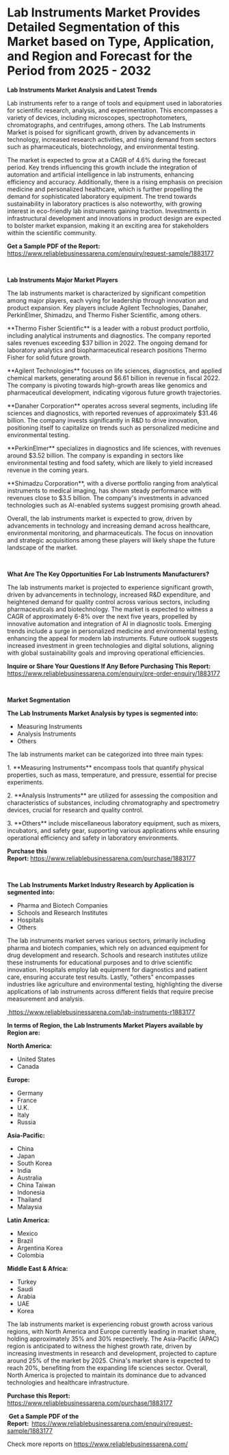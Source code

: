<p><h1>Lab Instruments Market Provides Detailed Segmentation of this Market based on Type, Application, and Region and Forecast for the Period from 2025 - 2032</h1></p><p><strong>Lab Instruments Market Analysis and Latest Trends</strong></p>
<p><p>Lab instruments refer to a range of tools and equipment used in laboratories for scientific research, analysis, and experimentation. This encompasses a variety of devices, including microscopes, spectrophotometers, chromatographs, and centrifuges, among others. The Lab Instruments Market is poised for significant growth, driven by advancements in technology, increased research activities, and rising demand from sectors such as pharmaceuticals, biotechnology, and environmental testing.</p><p>The market is expected to grow at a CAGR of 4.6% during the forecast period. Key trends influencing this growth include the integration of automation and artificial intelligence in lab instruments, enhancing efficiency and accuracy. Additionally, there is a rising emphasis on precision medicine and personalized healthcare, which is further propelling the demand for sophisticated laboratory equipment. The trend towards sustainability in laboratory practices is also noteworthy, with growing interest in eco-friendly lab instruments gaining traction. Investments in infrastructural development and innovations in product design are expected to bolster market expansion, making it an exciting area for stakeholders within the scientific community.</p></p>
<p><strong>Get a Sample PDF of the Report:&nbsp;</strong> <a href="https://www.reliablebusinessarena.com/enquiry/request-sample/1883177?utm_campaign=2106&utm_medium=2&utm_source=Github&utm_content=ia&utm_term=22022025&utm_id=lab-instruments">https://www.reliablebusinessarena.com/enquiry/request-sample/1883177</a></p>
<p>&nbsp;</p>
<p><strong>Lab Instruments Major Market Players</strong></p>
<p><p>The lab instruments market is characterized by significant competition among major players, each vying for leadership through innovation and product expansion. Key players include Agilent Technologies, Danaher, PerkinElmer, Shimadzu, and Thermo Fisher Scientific, among others.</p><p>**Thermo Fisher Scientific** is a leader with a robust product portfolio, including analytical instruments and diagnostics. The company reported sales revenues exceeding $37 billion in 2022. The ongoing demand for laboratory analytics and biopharmaceutical research positions Thermo Fisher for solid future growth.</p><p>**Agilent Technologies** focuses on life sciences, diagnostics, and applied chemical markets, generating around $6.61 billion in revenue in fiscal 2022. The company is pivoting towards high-growth areas like genomics and pharmaceutical development, indicating vigorous future growth trajectories.</p><p>**Danaher Corporation** operates across several segments, including life sciences and diagnostics, with reported revenues of approximately $31.46 billion. The company invests significantly in R&D to drive innovation, positioning itself to capitalize on trends such as personalized medicine and environmental testing.</p><p>**PerkinElmer** specializes in diagnostics and life sciences, with revenues around $3.52 billion. The company is expanding in sectors like environmental testing and food safety, which are likely to yield increased revenue in the coming years.</p><p>**Shimadzu Corporation**, with a diverse portfolio ranging from analytical instruments to medical imaging, has shown steady performance with revenues close to $3.5 billion. The company's investments in advanced technologies such as AI-enabled systems suggest promising growth ahead.</p><p>Overall, the lab instruments market is expected to grow, driven by advancements in technology and increasing demand across healthcare, environmental monitoring, and pharmaceuticals. The focus on innovation and strategic acquisitions among these players will likely shape the future landscape of the market.</p></p>
<p>&nbsp;</p>
<p><strong>What Are The Key Opportunities For Lab Instruments Manufacturers?</strong></p>
<p><p>The lab instruments market is projected to experience significant growth, driven by advancements in technology, increased R&D expenditure, and heightened demand for quality control across various sectors, including pharmaceuticals and biotechnology. The market is expected to witness a CAGR of approximately 6-8% over the next five years, propelled by innovative automation and integration of AI in diagnostic tools. Emerging trends include a surge in personalized medicine and environmental testing, enhancing the appeal for modern lab instruments. Future outlook suggests increased investment in green technologies and digital solutions, aligning with global sustainability goals and improving operational efficiencies.</p></p>
<p><strong>Inquire or Share Your Questions If Any Before Purchasing This Report:</strong> <a href="https://www.reliablebusinessarena.com/enquiry/pre-order-enquiry/1883177?utm_campaign=2106&utm_medium=2&utm_source=Github&utm_content=ia&utm_term=22022025&utm_id=lab-instruments">https://www.reliablebusinessarena.com/enquiry/pre-order-enquiry/1883177</a></p>
<p>&nbsp;</p>
<p><strong>Market Segmentation</strong></p>
<p><strong>The Lab Instruments Market Analysis by types is segmented into:</strong></p>
<p><ul><li>Measuring Instruments</li><li>Analysis Instruments</li><li>Others</li></ul></p>
<p><p>The lab instruments market can be categorized into three main types: </p><p>1. **Measuring Instruments** encompass tools that quantify physical properties, such as mass, temperature, and pressure, essential for precise experiments.</p><p>   </p><p>2. **Analysis Instruments** are utilized for assessing the composition and characteristics of substances, including chromatography and spectrometry devices, crucial for research and quality control.</p><p>3. **Others** include miscellaneous laboratory equipment, such as mixers, incubators, and safety gear, supporting various applications while ensuring operational efficiency and safety in laboratory environments.</p></p>
<p><strong>Purchase this Report:&nbsp;</strong><a href="https://www.reliablebusinessarena.com/purchase/1883177?utm_campaign=2106&utm_medium=2&utm_source=Github&utm_content=ia&utm_term=22022025&utm_id=lab-instruments">https://www.reliablebusinessarena.com/purchase/1883177</a></p>
<p>&nbsp;</p>
<p><strong>The Lab Instruments Market Industry Research by Application is segmented into:</strong></p>
<p><ul><li>Pharma and Biotech Companies</li><li>Schools and Research Institutes</li><li>Hospitals</li><li>Others</li></ul></p>
<p><p>The lab instruments market serves various sectors, primarily including pharma and biotech companies, which rely on advanced equipment for drug development and research. Schools and research institutes utilize these instruments for educational purposes and to drive scientific innovation. Hospitals employ lab equipment for diagnostics and patient care, ensuring accurate test results. Lastly, "others" encompasses industries like agriculture and environmental testing, highlighting the diverse applications of lab instruments across different fields that require precise measurement and analysis.</p></p>
<p><a href="https://www.reliablebusinessarena.com/lab-instruments-r1883177?utm_campaign=2106&utm_medium=2&utm_source=Github&utm_content=ia&utm_term=22022025&utm_id=lab-instruments">&nbsp;https://www.reliablebusinessarena.com/lab-instruments-r1883177</a></p>
<p><strong>In terms of Region, the Lab Instruments Market Players available by Region are:</strong></p>
<p>
    <p> <strong> North America: </strong>
        <ul>
            <li>United States</li>
            <li>Canada</li>
        </ul>
        </p> 
    <p> <strong> Europe: </strong>
        <ul>
            <li>Germany</li>
            <li>France</li>
            <li>U.K.</li>
            <li>Italy</li>
            <li>Russia</li>
        </ul>
        </p> 
    <p> <strong> Asia-Pacific: </strong>
        <ul>
            <li>China</li>
            <li>Japan</li>
            <li>South Korea</li>
            <li>India</li>
            <li>Australia</li>
            <li>China Taiwan</li>
            <li>Indonesia</li>
            <li>Thailand</li>
            <li>Malaysia</li>
        </ul>
        </p> 
    <p> <strong> Latin America: </strong>
        <ul>
            <li>Mexico</li>
            <li>Brazil</li>
            <li>Argentina Korea</li>
            <li>Colombia</li>
        </ul>
        </p> 
    <p> <strong> Middle East & Africa: </strong>
        <ul>
            <li>Turkey</li>
            <li>Saudi</li>
            <li>Arabia</li>
            <li>UAE</li>
            <li>Korea</li>
        </ul>
    </p>
    </p>
<p><p>The lab instruments market is experiencing robust growth across various regions, with North America and Europe currently leading in market share, holding approximately 35% and 30% respectively. The Asia-Pacific (APAC) region is anticipated to witness the highest growth rate, driven by increasing investments in research and development, projected to capture around 25% of the market by 2025. China's market share is expected to reach 20%, benefiting from the expanding life sciences sector. Overall, North America is projected to maintain its dominance due to advanced technologies and healthcare infrastructure.</p></p>
<p><strong>Purchase this Report: </strong><a href="https://www.reliablebusinessarena.com/purchase/1883177?utm_campaign=2106&utm_medium=2&utm_source=Github&utm_content=ia&utm_term=22022025&utm_id=lab-instruments">https://www.reliablebusinessarena.com/purchase/1883177</a></p>
<p>&nbsp;<strong>Get a Sample PDF of the Report:&nbsp;&nbsp;</strong><a href="https://www.reliablebusinessarena.com/enquiry/request-sample/1883177?utm_campaign=2106&utm_medium=2&utm_source=Github&utm_content=ia&utm_term=22022025&utm_id=lab-instruments">https://www.reliablebusinessarena.com/enquiry/request-sample/1883177</a></p>
<p><strong></strong></p>
<p>Check more reports on <a href="https://www.reliablebusinessarena.com/?utm_campaign=2106&utm_medium=2&utm_source=Github&utm_content=ia&utm_term=22022025&utm_id=lab-instruments">https://www.reliablebusinessarena.com/</a></p>